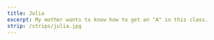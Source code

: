 ```yaml
---
title: Julia
excerpt: My mother wants to know how to get an "A" in this class.
strip: /strips/julia.jpg
---
```

